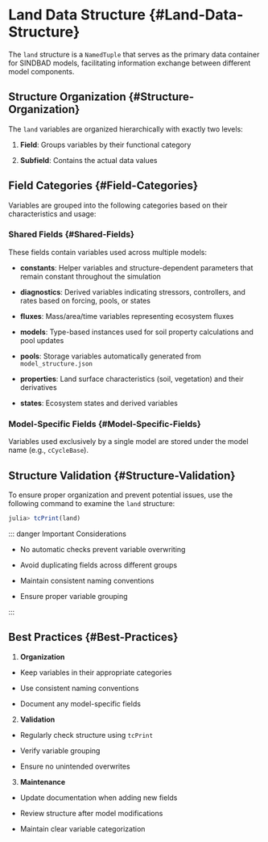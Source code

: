 
# Land Data Structure {#Land-Data-Structure}

The `land` structure is a `NamedTuple` that serves as the primary data container for SINDBAD models, facilitating information exchange between different model components.

## Structure Organization {#Structure-Organization}

The `land` variables are organized hierarchically with exactly two levels:
1. **Field**: Groups variables by their functional category
  
2. **Subfield**: Contains the actual data values
  

## Field Categories {#Field-Categories}

Variables are grouped into the following categories based on their characteristics and usage:

### Shared Fields {#Shared-Fields}

These fields contain variables used across multiple models:
- **constants**: Helper variables and structure-dependent parameters that remain constant throughout the simulation
  
- **diagnostics**: Derived variables indicating stressors, controllers, and rates based on forcing, pools, or states
  
- **fluxes**: Mass/area/time variables representing ecosystem fluxes
  
- **models**: Type-based instances used for soil property calculations and pool updates
  
- **pools**: Storage variables automatically generated from `model_structure.json`
  
- **properties**: Land surface characteristics (soil, vegetation) and their derivatives
  
- **states**: Ecosystem states and derived variables
  

### Model-Specific Fields {#Model-Specific-Fields}

Variables used exclusively by a single model are stored under the model name (e.g., `cCycleBase`).

## Structure Validation {#Structure-Validation}

To ensure proper organization and prevent potential issues, use the following command to examine the `land` structure:

```julia
julia> tcPrint(land)
```


::: danger Important Considerations
- No automatic checks prevent variable overwriting
  
- Avoid duplicating fields across different groups
  
- Maintain consistent naming conventions
  
- Ensure proper variable grouping
  

:::

## Best Practices {#Best-Practices}
1. **Organization**
  - Keep variables in their appropriate categories
    
  - Use consistent naming conventions
    
  - Document any model-specific fields
    
  
2. **Validation**
  - Regularly check structure using `tcPrint`
    
  - Verify variable grouping
    
  - Ensure no unintended overwrites
    
  
3. **Maintenance**
  - Update documentation when adding new fields
    
  - Review structure after model modifications
    
  - Maintain clear variable categorization
    
  

